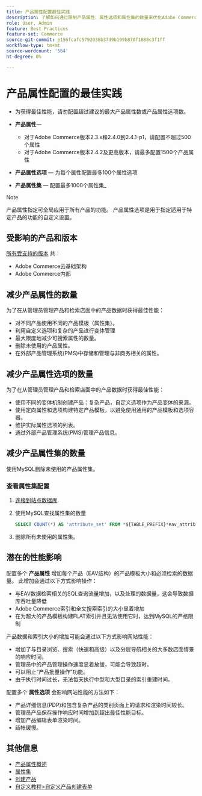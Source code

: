 ```yaml
---
title: 产品属性配置最佳实践
description: 了解如何通过限制产品属性、属性选项和属性集的数量来优化Adobe Commerce性能
role: User, Admin
feature: Best Practices
feature-set: Commerce
source-git-commit: e156fcafc5792036b37d9b199b870f1888c3f1ff
workflow-type: tm+mt
source-wordcount: '564'
ht-degree: 0%

---
```



# 产品属性配置的最佳实践

- 为获得最佳性能，请勿配置超过建议的最大产品属性数或产品属性选项数。

- **产品属性**—
   - 对于Adobe Commerce版本2.3.x和2.4.0到2.4.1-p1，请配置不超过500个属性
   - 对于Adobe Commerce版本2.4.2及更高版本，请最多配置1500个产品属性
- **产品属性选项** — 为每个属性配置最多100个属性选项
- **产品属性集** — 配置最多1000个属性集_

>[!NOTE]
>
>产品属性指定可全局应用于所有产品的功能。 产品属性选项是用于指定适用于特定产品的功能的自定义设置。

## 受影响的产品和版本

[所有受支持的版本](../../../release/versions.md) 共：

- Adobe Commerce云基础架构
- Adobe Commerce内部

## 减少产品属性的数量

为了在从管理员管理产品和检索店面中的产品数据时获得最佳性能：

- 对不同产品使用不同的产品模板（属性集）。
- 利用自定义选项和复杂的产品进行变体管理
- 最大限度地减少可搜索属性的数量。
- 删除未使用的产品属性。
- 在外部产品管理系统(PMS)中存储和管理与非商务相关的属性。

## 减少产品属性选项的数量

为了在从管理员管理产品和检索店面中的产品数据时获得最佳性能：

- 使用不同的变体机制创建产品：复杂产品，自定义选项作为产品变体的来源。
- 使用定向属性和选项构建特定产品模板，以避免使用通用的产品模板和选项容器。
- 维护实际属性选项的列表。
- 通过外部产品管理系统(PMS)管理产品信息。

## 减少产品属性集的数量

使用MySQL删除未使用的产品属性集。

### 查看属性集配置

1. [连接到站点数据库](https://devdocs.magento.com/cloud/project/services-mysql.html#connect-to-the-database).

1. 使用MySQL查找属性集的数量

   ```sql
   SELECT COUNT(*) AS 'attribute_set' FROM *${TABLE_PREFIX}*eav_attribute_set;
   ```

1. 删除所有未使用的属性集。

## 潜在的性能影响

配置多个 **产品属性** 增加每个产品（EAV结构）的产品模板大小和必须检索的数据量。 此增加会通过以下方式影响操作：

- 与EAV数据检索相关的SQL查询流量增加，以及处理的数据量，这会导致数据库吞吐量降低
- Adobe Commerce索引和全文搜索索引的大小显着增加
- 在为超大的产品模板构建FLAT索引并且无法使用它时，达到MySQL的严格限制

产品数据和索引大小的增加可能会通过以下方式影响网站性能：

- 增加了与目录浏览、搜索（快速和高级）以及分层导航相关的大多数店面情景的响应时间。
- 管理员中的产品管理操作速度显着放缓，可能会导致超时。
- 可以阻止“产品批量操作”功能。
- 由于执行时间过长，无法每天执行中型和大型目录的索引重建时间。

配置多个 **属性选项** 会影响网站性能的方法如下：

- 产品详细信息(PDP)和包含复杂产品的类别页面上的请求和渲染时间较长。
- 管理员产品保存操作响应时间增加到超出最佳性能目标。
- 增加产品编辑表单渲染时间。
- 结帐缓慢。

## 其他信息

- [产品属性概述](https://experienceleague.adobe.com/docs/commerce-admin/catalog/product-attributes/product-attributes.html)
- [属性集](https://experienceleague.adobe.com/docs/commerce-admin/catalog/product-attributes/create/attribute-sets.html)
- [创建产品](https://experienceleague.adobe.com/docs/commerce-admin/catalog/products/product-create.html)
- [自定义教程>自定义产品创建表单](https://developer.adobe.com/commerce/php/tutorials/admin/custom-product-creation-form/)

